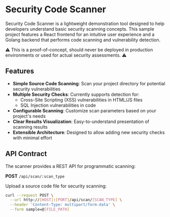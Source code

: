 # Security Code Scanner

Security Code Scanner is a lightweight demonstration tool designed to help developers understand basic security scanning concepts. This sample project features a React frontend for an intuitive user experience and a Golang backend that performs code scanning and vulnerability detection.   

⚠️ This is a proof-of-concept, should never be deployed in production environments or used for actual security assessments. ⚠️

## Features

- **Simple Source Code Scanning**: Scan your project directory for potential security vulnerabilities
- **Multiple Security Checks**: Currently supports detection for:
    - Cross-Site Scripting (XSS) vulnerabilities in HTML/JS files
    - SQL Injection vulnerabilities in code
- **Configurable Scanning**: Customize scan parameters based on your project's needs
- **Clear Results Visualization**: Easy-to-understand presentation of scanning results
- **Extensible Architecture**: Designed to allow adding new security checks with minimal effort

## API Contract

The scanner provides a REST API for programmatic scanning:

**POST** `/api/scan/:scan_type`

Upload a source code file for security scanning:

```bash
curl --request POST \
  --url http://[HOST]:[PORT]/api/scan/[SCAN_TYPE] \
  --header 'Content-Type: multipart/form-data' \
  --form sample=@[FILE_PATH]